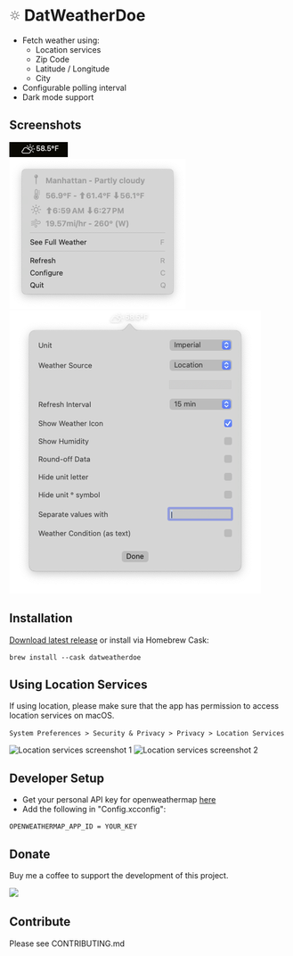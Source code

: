 # [<img src="logo.png" width="20"/>](image.png) DatWeatherDoe

- Fetch weather using: 
    - Location services
    - Zip Code
    - Latitude / Longitude
    - City
- Configurable polling interval
- Dark mode support

## Screenshots

![Screenshot 1](screenshot_1.png)\
![Screenshot 2](screenshot_2.png)
![Screenshot 3](screenshot_3.png)

## Installation

[Download latest release](https://github.com/inderdhir/DatWeatherDoe/releases/latest) or install via Homebrew Cask:

    brew install --cask datweatherdoe

## Using Location Services

If using location, please make sure that the app has permission to access location services on macOS.

`System Preferences > Security & Privacy > Privacy > Location Services`

![Location services screenshot 1](location_services_1.png)
![Location services screenshot 2](location_services_2.png)

## Developer Setup

- Get your personal API key for openweathermap [here](http://openweathermap.org/appid)
- Add the following in "Config.xcconfig":
```
OPENWEATHERMAP_APP_ID = YOUR_KEY
```

## Donate

Buy me a coffee to support the development of this project.

<a href="https://www.buymeacoffee.com/inderdhir"><img src="https://img.buymeacoffee.com/button-api/?text=Buy%20me%20a%20coffee&emoji=&slug=inderdhir&button_colour=FFDD00&font_colour=000000&font_family=Poppins&outline_colour=000000&coffee_colour=ffffff"></a>

## Contribute

Please see CONTRIBUTING.md
